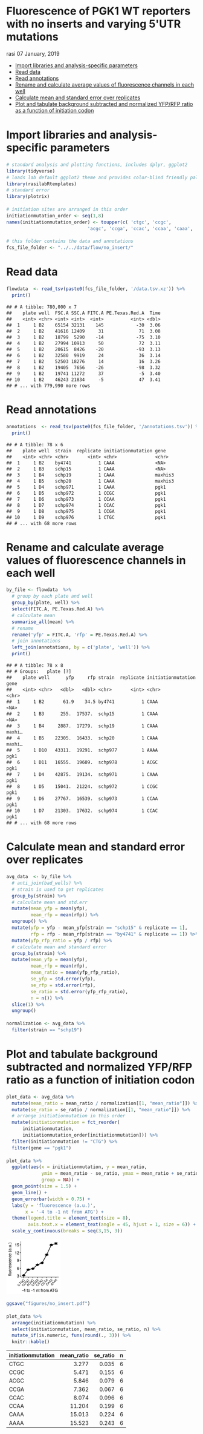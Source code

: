 Fluorescence of PGK1 WT reporters with no inserts and varying 5'UTR mutations
================
rasi
07 January, 2019

-   [Import libraries and analysis-specific parameters](#import-libraries-and-analysis-specific-parameters)
-   [Read data](#read-data)
-   [Read annotations](#read-annotations)
-   [Rename and calculate average values of fluorescence channels in each well](#rename-and-calculate-average-values-of-fluorescence-channels-in-each-well)
-   [Calculate mean and standard error over replicates](#calculate-mean-and-standard-error-over-replicates)
-   [Plot and tabulate background subtracted and normalized YFP/RFP ratio as a function of initiation codon](#plot-and-tabulate-background-subtracted-and-normalized-yfprfp-ratio-as-a-function-of-initiation-codon)

Import libraries and analysis-specific parameters
=================================================

``` r
# standard analysis and plotting functions, includes dplyr, ggplot2 
library(tidyverse)
# loads lab default ggplot2 theme and provides color-blind friendly palette
library(rasilabRtemplates)
# standard error
library(plotrix)

# initiation sites are arranged in this order
initiationmutation_order <- seq(1,8)
names(initiationmutation_order) <- toupper(c( 'ctgc', 'ccgc', 
                              'acgc', 'ccga', 'ccac', 'ccaa', 'caaa', 'aaaa'))

# this folder contains the data and annotations
fcs_file_folder <- "../../data/flow/no_insert/"
```

Read data
=========

``` r
flowdata  <- read_tsv(paste0(fcs_file_folder, '/data.tsv.xz')) %>% 
  print()
```

    ## # A tibble: 780,000 x 7
    ##    plate well  FSC.A SSC.A FITC.A PE.Texas.Red.A  Time
    ##    <int> <chr> <int> <int>  <int>          <int> <dbl>
    ##  1     1 B2    65154 32131    145            -30  3.06
    ##  2     1 B2    41616 12409     31             71  3.08
    ##  3     1 B2    18799  5290    -14            -75  3.10
    ##  4     1 B2    27994 10913     50             72  3.11
    ##  5     1 B2    20615  8426    -20            -93  3.13
    ##  6     1 B2    32580  9919     24             36  3.14
    ##  7     1 B2    52503 18276     14             16  3.26
    ##  8     1 B2    19405  7656    -26            -98  3.32
    ##  9     1 B2    19741 11272     37             -5  3.40
    ## 10     1 B2    46243 21834     -5             47  3.41
    ## # ... with 779,990 more rows

Read annotations
================

``` r
annotations  <- read_tsv(paste0(fcs_file_folder, '/annotations.tsv')) %>% 
  print()
```

    ## # A tibble: 78 x 6
    ##    plate well  strain  replicate initiationmutation gene   
    ##    <int> <chr> <chr>       <int> <chr>              <chr>  
    ##  1     1 B2    by4741          1 CAAA               <NA>   
    ##  2     1 B3    schp15          1 CAAA               <NA>   
    ##  3     1 B4    schp19          1 CAAA               maxhis3
    ##  4     1 B5    schp20          1 CAAA               maxhis3
    ##  5     1 D4    schp971         1 CAAA               pgk1   
    ##  6     1 D5    schp972         1 CCGC               pgk1   
    ##  7     1 D6    schp973         1 CCAA               pgk1   
    ##  8     1 D7    schp974         1 CCAC               pgk1   
    ##  9     1 D8    schp975         1 CCGA               pgk1   
    ## 10     1 D9    schp976         1 CTGC               pgk1   
    ## # ... with 68 more rows

Rename and calculate average values of fluorescence channels in each well
=========================================================================

``` r
by_file <- flowdata  %>% 
  # group by each plate and well
  group_by(plate, well) %>% 
  select(FITC.A, PE.Texas.Red.A) %>% 
  # calculate mean
  summarise_all(mean) %>% 
  # rename
  rename('yfp' = FITC.A, 'rfp' = PE.Texas.Red.A) %>% 
  # join annotations
  left_join(annotations, by = c('plate', 'well')) %>% 
  print()
```

    ## # A tibble: 78 x 8
    ## # Groups:   plate [?]
    ##    plate well      yfp     rfp strain  replicate initiationmutation gene  
    ##    <int> <chr>   <dbl>   <dbl> <chr>       <int> <chr>              <chr> 
    ##  1     1 B2       61.9    34.5 by4741          1 CAAA               <NA>  
    ##  2     1 B3      255.  17537.  schp15          1 CAAA               <NA>  
    ##  3     1 B4     2887.  17279.  schp19          1 CAAA               maxhi…
    ##  4     1 B5    22305.  16433.  schp20          1 CAAA               maxhi…
    ##  5     1 D10   43311.  19291.  schp977         1 AAAA               pgk1  
    ##  6     1 D11   16555.  19609.  schp978         1 ACGC               pgk1  
    ##  7     1 D4    42875.  19134.  schp971         1 CAAA               pgk1  
    ##  8     1 D5    15041.  21224.  schp972         1 CCGC               pgk1  
    ##  9     1 D6    27767.  16539.  schp973         1 CCAA               pgk1  
    ## 10     1 D7    21303.  17632.  schp974         1 CCAC               pgk1  
    ## # ... with 68 more rows

Calculate mean and standard error over replicates
=================================================

``` r
avg_data  <- by_file %>% 
  # anti_join(bad_wells) %>% 
  # strain is used to get replicates
  group_by(strain) %>% 
  # calculate mean and std.err
  mutate(mean_yfp = mean(yfp), 
         mean_rfp = mean(rfp)) %>% 
  ungroup() %>% 
  mutate(yfp = yfp - mean_yfp[strain == "schp15" & replicate == 1], 
         rfp = rfp - mean_rfp[strain == "by4741" & replicate == 1]) %>% 
  mutate(yfp_rfp_ratio = yfp / rfp) %>% 
  # calculate mean and standard error
  group_by(strain) %>% 
  mutate(mean_yfp = mean(yfp), 
         mean_rfp = mean(rfp), 
         mean_ratio = mean(yfp_rfp_ratio), 
         se_yfp = std.error(yfp), 
         se_rfp = std.error(rfp),
         se_ratio = std.error(yfp_rfp_ratio),
         n = n()) %>% 
  slice(1) %>% 
  ungroup()

normalization <- avg_data %>% 
  filter(strain == "schp19")
```

Plot and tabulate background subtracted and normalized YFP/RFP ratio as a function of initiation codon
======================================================================================================

``` r
plot_data <- avg_data %>% 
  mutate(mean_ratio = mean_ratio / normalization[[1, "mean_ratio"]]) %>% 
  mutate(se_ratio = se_ratio / normalization[[1, "mean_ratio"]]) %>% 
  # arrange initiationmutation in this order
  mutate(initiationmutation = fct_reorder(
      initiationmutation,
      initiationmutation_order[initiationmutation])) %>%
  filter(initiationmutation != "CTG") %>%
  filter(gene == "pgk1")

plot_data %>% 
  ggplot(aes(x = initiationmutation, y = mean_ratio, 
             ymin = mean_ratio - se_ratio, ymax = mean_ratio + se_ratio,
             group = NA)) +
  geom_point(size = 1.5) +
  geom_line() +
  geom_errorbar(width = 0.75) +
  labs(y = 'fluorescence (a.u.)',
       x = '-4 to -1 nt from ATG') +
  theme(legend.title = element_text(size = 8),
        axis.text.x = element_text(angle = 45, hjust = 1, size = 6)) +
  scale_y_continuous(breaks = seq(3,15, 3))
```

![](no_insert_files/figure-markdown_github/unnamed-chunk-9-1.png)

``` r
ggsave("figures/no_insert.pdf")

plot_data %>% 
  arrange(initiationmutation) %>% 
  select(initiationmutation, mean_ratio, se_ratio, n) %>% 
  mutate_if(is.numeric, funs(round(., 3))) %>% 
  knitr::kable()
```

| initiationmutation |  mean\_ratio|  se\_ratio|    n|
|:-------------------|------------:|----------:|----:|
| CTGC               |        3.277|      0.035|    6|
| CCGC               |        5.471|      0.155|    6|
| ACGC               |        5.846|      0.079|    6|
| CCGA               |        7.362|      0.067|    6|
| CCAC               |        8.074|      0.096|    6|
| CCAA               |       11.204|      0.199|    6|
| CAAA               |       15.013|      0.224|    6|
| AAAA               |       15.523|      0.243|    6|
